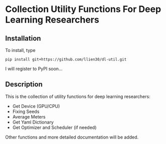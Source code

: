 # Collection Utility Functions For Deep Learning Researchers

## Installation
To install, type
```
pip install git+https://github.com/llien30/dl-util.git
``` 
I will register to PyPI soon...

## Description
This is the collection of utility functions for deep learning researchers:
* Get Device (GPU/CPU)
* Fixing Seeds
* Average Meters
* Get Yaml Dictionary
* Get Optimizer and Scheduler (if needed)

Other functions and more detailed documentation will be added.

